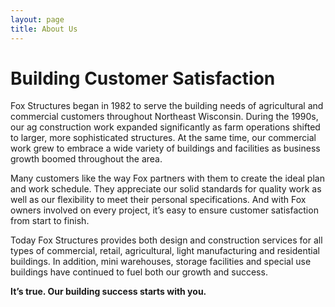 ```yaml
---
layout: page
title: About Us
---
```


# Building Customer Satisfaction

Fox Structures began in 1982 to serve the building needs of agricultural and commercial customers throughout Northeast Wisconsin. During the 1990s, our ag construction work expanded significantly as farm operations shifted to larger, more sophisticated structures. At the same time, our commercial work grew to embrace a wide variety of buildings and facilities as business growth boomed throughout the area.

Many customers like the way Fox partners with them to create the ideal plan and work schedule. They appreciate our solid standards for quality work as well as our flexibility to meet their personal specifications. And with Fox owners involved on every project, it’s easy to ensure customer satisfaction from start to finish.

Today Fox Structures provides both design and construction services for all types of commercial, retail, agricultural, light manufacturing and residential buildings. In addition, mini warehouses, storage facilities and special use buildings have continued to fuel both our growth and success.

 
**It’s true. Our building success starts with you.**